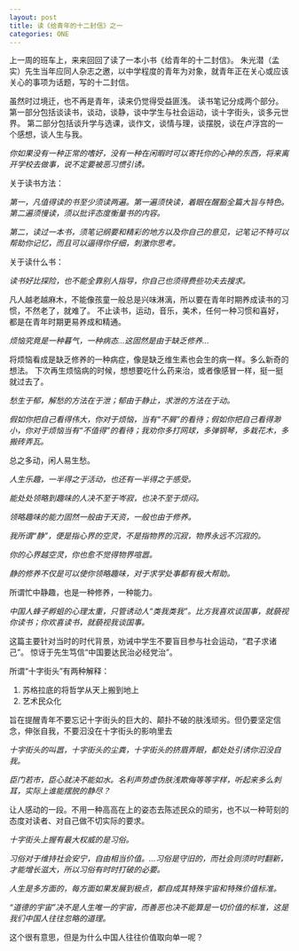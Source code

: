 ```yaml
---
layout: post
title: 读《给青年的十二封信》之一
categories: ONE
---
```


上一周的班车上，来来回回了读了一本小书《给青年的十二封信》。
朱光潜（孟实）先生当年应同人杂志之邀，以中学程度的青年为对象，就青年正在关心或应该关心的事项为话题，写的十二封信。
<!--excerpt-->

虽然时过境迁，也不再是青年，读来仍觉得受益匪浅。
读书笔记分成两个部分。第一部分包括谈读书，谈动，谈静，谈中学生与社会运动，谈十字街头，谈多元世界。
第二部分包括谈升学与选课，谈作文，谈情与理，谈摆脱，谈在卢浮宫的一个感想，谈人生与我。


*你如果没有一种正常的嗜好，没有一种在闲暇时可以寄托你的心神的东西，将来离开学校去做事，说不定要被恶习惯引诱。*

关于读书方法：

*第一，凡值得读的书至少须读两遍。第一遍须快读，着眼在醒豁全篇大旨与特色。第二遍须慢读，须以批评态度衡量书的内容。*

*第二，读过一本书，须笔记纲要和精彩的地方以及你自己的意见，记笔记不特可以帮助你记忆，而且可以逼得你仔细，刺激你思考。*

关于读什么书：

*读书好比探险，也不能全靠别人指导，你自己也须得费些功夫去搜求。*

凡人越老越麻木，不能像孩童一般总是兴味淋漓，所以要在青年时期养成读书的习惯，不然老了，就难了。
不止读书，运动，音乐，美术，任何一种习惯和喜好，都是在青年时期更易养成和精通。

*烦恼究竟是一种暮气，一种病态...这固然是由于缺乏修养...*

将烦恼看成是缺乏修养的一种病症，像是缺乏维生素也会生的病一样。多么新奇的想法。
下次再生烦恼病的时候，想想要吃什么药来治，或者像感冒一样，挺一挺就过去了。

*愁生于郁，解愁的方法在于泄；郁由于静止，求泄的方法在于动。*

*假如你把自己看得伟大，你对于烦恼，当有“不屑”的看待；假如你把自己看得渺小，你对于烦恼当有“不值得”的看待；我劝你多打网球，多弹钢琴，多栽花木，多搬砖弄瓦。*

总之多动，闲人易生愁。

*人生乐趣，一半得之于活动，也还有一半得之于感受。*

*能处处领略到趣味的人决不至于岑寂，也决不至于烦闷。*

*领略趣味的能力固然一般由于天资，一般也由于修养。*

*我所谓“静”，便是指心界的空灵，不是指物界的沉寂，物界永远不沉寂的。*

*你的心界越空灵，你也愈不觉得物界喧嚣。*

*静的修养不仅是可以使你领略趣味，对于求学处事都有极大帮助。*

所谓忙中静趣，也是一种修养，一种能力。

*中国人蜂子孵蛆的心理太重，只管诱动人“类我类我”。比方我喜欢谈国事，就藐视你读书；你欢喜读书，就藐视我谈国事。*

这篇主要针对当时的时代背景，劝诫中学生不要盲目参与社会运动，“君子求诸己”。
惊讶于先生笃信“中国要达民治必经党治”。

所谓“十字街头”有两种解释：

1. 苏格拉底的将哲学从天上搬到地上
2. 艺术民众化

旨在提醒青年不要忘记十字街头的巨大的、颠扑不破的肤浅顽劣。但仍要坚定信念，伸张自我，不要汩没在十字街头的影响里去

*十字街头的叫嚣，十字街头的尘粪，十字街头的挤眉弄眼，都处处引诱你汩没自我。*

*臣门若市，臣心就决不能如水。名利声势虚伪肤浅欺侮等等字样，听起来多么刺耳，实际上谁能摆脱的静尽？*

让人感动的一段。不用一种高高在上的姿态去陈述民众的顽劣，也不以一种苛刻的态度对读者、对自己做不切实际的要求。

*十字街头上握有最大权威的是习俗。*

*习俗对于维持社会安宁，自由相当价值。...习俗是守旧的，而社会则须时时翻新，才能增长滋大，所以习俗有时时打破的必要。*

*人生是多方面的，每方面如果发展到极点，都自成其特殊宇宙和特殊价值标准。*

*“道德的宇宙”决不是人生唯一的宇宙，而善恶也决不能算是一切价值的标准，这是我们中国人往往忽略的道理。*

这个很有意思，但是为什么中国人往往价值取向单一呢？



